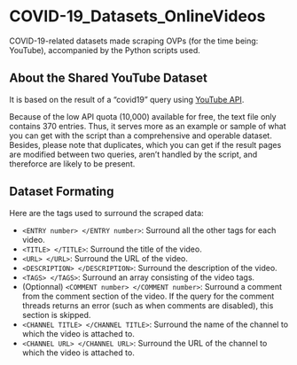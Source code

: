 # COVID-19_Datasets_OnlineVideos
COVID-19-related datasets made scraping OVPs (for the time being: YouTube), accompanied by the Python scripts used.

## About the Shared YouTube Dataset
It is based on the result of a “covid19” query using [YouTube API](https://developers.google.com/youtube/v3/getting-started).

Because of the low API quota (10,000) available for free, the text file only contains 370 entries. Thus, it serves more as an example or sample of what you can get with the script than a comprehensive and operable dataset. Besides, please note that duplicates, which you can get if the result pages are modified between two queries, aren’t handled by the script, and thereforce are likely to be present.

## Dataset Formating
Here are the tags used to surround the scraped data:
* `<ENTRY number> </ENTRY number>`: Surround all the other tags for each video.
* `<TITLE> </TITLE>`: Surround the title of the video.
* `<URL> </URL>`: Surround the URL of the video.
* `<DESCRIPTION> </DESCRIPTION>`: Surround the description of the video.
* `<TAGS> </TAGS>`: Surround an array consisting of the video tags.
* (Optionnal) `<COMMENT number> </COMMENT number>`: Surround a comment from the comment section of the video. If the query for the comment threads returns an error (such as when comments are disabled), this section is skipped.
* `<CHANNEL TITLE> </CHANNEL TITLE>`: Surround the name of the channel to which the video is attached to.
* `<CHANNEL URL> </CHANNEL URL>`: Surround the URL of the channel to which the video is attached to.

